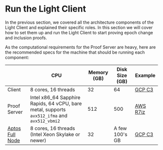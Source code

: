 # Run the Light Client

In the previous section, we covered all the architecture components of the Light Client and explained their specific
roles. In this section we will cover how to set them up and run the Light Client to start proving epoch change and
inclusion proofs.

As the computational requirements for the Proof Server are heavy, here are the recommended specs for the machine that
should be running each component:

|                                                                       | CPU                                                                                          | Memory (GB) | Disk Size (GB) | Example                                                                  |
|-----------------------------------------------------------------------|----------------------------------------------------------------------------------------------|-------------|----------------|--------------------------------------------------------------------------|
| Client                                                                | 8 cores, 16 threads                                                                          | 32          | 64             | [GCP C3](https://cloud.google.com/compute/docs/general-purpose-machines) |
| Proof Server                                                          | Intel x86_64 Sapphire Rapids, 64 vCPU, bare metal, supports `avx512_ifma` and `avx512_vbmi2` | 512         | 500            | [AWS R7iz](https://aws.amazon.com/ec2/instance-types/r7iz/)              |
| [Aptos Full Node](https://aptos.dev/nodes/full-node/pfn-requirements) | 8 cores, 16 threads (Intel Xeon Skylake or newer)                                            | 32          | A few 100's GB | [GCP C3](https://cloud.google.com/compute/docs/general-purpose-machines) |